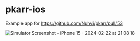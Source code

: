 # pkarr-ios

Example app for https://github.com/Nuhvi/pkarr/pull/53

![Simulator Screenshot - iPhone 15 - 2024-02-22 at 21 08 18](https://github.com/Jasonvdb/pkarr-ios/assets/5300488/b9f36041-ab5f-4dbb-9912-8951de287aaa)
